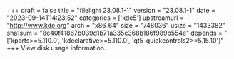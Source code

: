 +++
draft = false
title = "filelight 23.08.1-1"
version = "23.08.1-1"
date = "2023-09-14T14:23:52"
categories = ['kde5']
upstreamurl = "http://www.kde.org"
arch = "x86_64"
size = "748036"
usize = "1433382"
sha1sum = "8e40f41867b039d1b71a335c368b186f989b554e"
depends = "['kparts>=5.110.0', 'kdeclarative>=5.110.0', 'qt5-quickcontrols2>=5.15.10']"
+++
View disk usage information.
